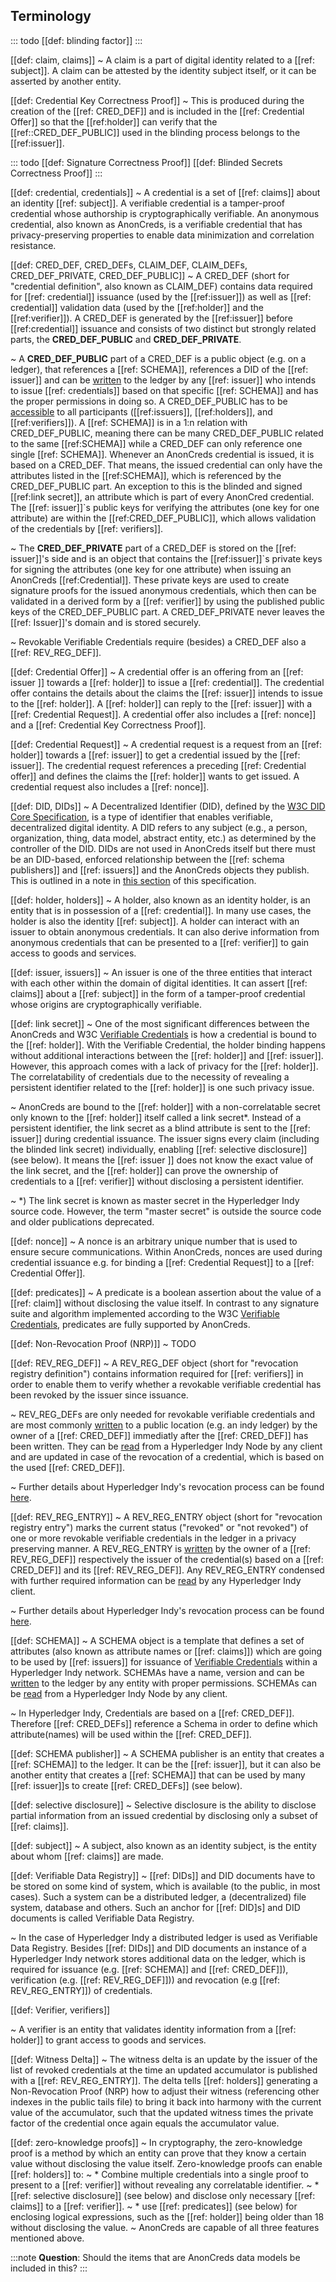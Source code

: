 ## Terminology

::: todo
[[def: blinding factor]]
:::

[[def: claim, claims]]
~ A claim is a part of digital identity related to a [[ref: subject]]. A claim can be attested by the identity subject itself, or it can be asserted by another entity. 

[[def: Credential Key Correctness Proof]]
~  This is produced during the creation of the [[ref: CRED_DEF]] and is included in the [[ref: Credential Offer]] so that the [[ref:holder]] can verify that the [[ref::CRED_DEF_PUBLIC]] used in the blinding process belongs to the [[ref:issuer]].

::: todo
[[def: Signature Correctness Proof]]
[[def: Blinded Secrets Correctness Proof]]
:::

[[def: credential, credentials]]
~ A credential is a set of [[ref: claims]] about an identity [[ref: subject]]. A verifiable credential is a tamper-proof credential whose authorship is cryptographically verifiable. An anonymous credential, also known as AnonCreds, is a verifiable credential that has privacy-preserving properties to enable data minimization and correlation resistance. 

[[def: CRED_DEF, CRED_DEFs, CLAIM_DEF, CLAIM_DEFs, CRED_DEF_PRIVATE, CRED_DEF_PUBLIC]]
~ A CRED_DEF (short for "credential definition", also known as CLAIM_DEF) contains data required for [[ref: credential]] issuance (used by the [[ref:issuer]]) as well as [[ref: credential]] validation data (used by the [[ref:holder]] and the [[ref:verifier]]). A CRED_DEF is generated by the [[ref:issuer]] before [[ref:credential]] issuance and consists of two distinct but strongly related parts, the **CRED_DEF_PUBLIC** and **CRED_DEF_PRIVATE**. 

~ A **CRED_DEF_PUBLIC** part of a CRED_DEF is a public object (e.g. on a ledger), that references a [[ref: SCHEMA]], references a DID of the [[ref: issuer]] and can be [written](https://hyperledger-indy.readthedocs.io/projects/node/en/latest/requests.html#claim-def) to the ledger by any [[ref: issuer]] who intends to issue [[ref: credentials]] based on that specific [[ref: SCHEMA]] and has the proper permissions in doing so. A CRED_DEF_PUBLIC has to be [accessible](https://hyperledger-indy.readthedocs.io/projects/node/en/latest/requests.html#get-claim-def) to all participants ([[ref:issuers]], [[ref:holders]], and [[ref:verifiers]]). A [[ref: SCHEMA]] is in a 1:n relation with CRED_DEF_PUBLIC, meaning there can be many CRED_DEF_PUBLIC related to the same [[ref:SCHEMA]] while a CRED_DEF can only reference one single [[ref: SCHEMA]]. Whenever an AnonCreds credential is issued, it is based on a CRED_DEF. That means, the issued credential can only have the attributes listed in the [[ref:SCHEMA]], which is referenced by the CRED_DEF_PUBLIC part. An exception to this is the blinded and signed [[ref:link secret]], an attribute which is part of every AnonCred credential. The [[ref: issuer]]`s public keys for verifying the attributes (one key for one attribute) are within the [[ref:CRED_DEF_PUBLIC]], which allows validation of the credentials by [[ref: verifiers]].

~ The **CRED_DEF_PRIVATE** part of a CRED_DEF is stored on the [[ref: issuer]]'s side and is an object that contains the [[ref:issuer]]`s private keys for signing the attributes (one key for one attribute) when issuing an AnonCreds [[ref:Credential]]. These private keys are used to create signature proofs for the issued anonymous credentials, which then can be validated in a derived form by a [[ref: verifier]] by using the published public keys of the CRED_DEF_PUBLIC part. A CRED_DEF_PRIVATE never leaves the [[ref: Issuer]]'s domain and is stored securely.

~ Revokable Verifiable Credentials require (besides) a CRED_DEF also a [[ref: REV_REG_DEF]].

[[def: Credential Offer]]
~ A credential offer is an offering from an [[ref: issuer ]] towards a [[ref: holder]] to issue a [[ref: credential]]. The credential offer contains the details about the claims the [[ref: issuer]] intends to issue to the [[ref: holder]]. A [[ref: holder]] can reply to the [[ref: issuer]] with a [[ref: Credential Request]]. A credential offer also includes a [[ref: nonce]] and a [[ref: Credential Key Correctness Proof]].

[[def: Credential Request]]
~ A credential request is a request from an [[ref: holder]] towards a [[ref: issuer]] to get a credential issued by the [[ref: issuer]]. The credential request references a preceding [[ref: Credential offer]] and defines the claims the [[ref: holder]] wants to get issued. A credential request also includes a [[ref: nonce]].

[[def: DID, DIDs]]
~ A Decentralized Identifier (DID), defined by the [W3C DID Core
Specification](https://w3c.github.io/did-core/), is a type of identifier that
enables verifiable, decentralized digital identity. A DID refers to any subject
(e.g., a person, organization, thing, data model, abstract entity, etc.) as
determined by the controller of the DID. DIDs are not used in AnonCreds itself
but there must be an DID-based, enforced relationship between the [[ref: schema
publishers]] and [[ref: issuers]] and the AnonCreds objects they publish. This
is outlined in a note in [this section](anoncreds-setup-data-flow) of this
specification.

[[def: holder, holders]]
~ A holder, also known as an identity holder, is an entity that is in possession of a [[ref: credential]]. In many use cases, the holder is also the identity [[ref: subject]]. A holder can interact with an issuer to obtain anonymous credentials. It can also derive information from anonymous credentials that can be presented to a [[ref: verifier]] to gain access to goods and services.

[[def: issuer, issuers]]
~ An issuer is one of the three entities that interact with each other within the domain of digital identities. It can assert [[ref: claims]] about a [[ref: subject]] in the form of a tamper-proof credential whose origins are cryptographically verifiable. 

[[def: link secret]]
~ One of the most significant differences between the AnonCreds and W3C [Verifiable Credentials](https://www.w3.org/TR/vc-data-model/) is how a credential is bound to the [[ref: holder]]. With the Verifiable Credential, the holder binding happens without additional interactions between the [[ref: holder]] and [[ref: issuer]]. However, this approach comes with a lack of privacy for the [[ref: holder]].
The correlatability of credentials due to the necessity of revealing a persistent identifier related to the [[ref: holder]] is one such privacy issue. 

~ AnonCreds are bound to the [[ref: holder]] with a non-correlatable secret only known to the [[ref: holder]] itself called a link secret*. Instead of a persistent identifier, the link secret as a blind attribute is sent to the  [[ref: issuer]] during credential issuance. The issuer signs every claim (including the blinded link secret) individually, enabling [[ref: selective disclosure]] (see below). It means the [[ref: issuer ]] does not know the exact value of the link secret, and the [[ref: holder]] can prove the ownership of credentials to a [[ref: verifier]] without disclosing a persistent identifier.

~ *) The link secret is known as master secret in the Hyperledger Indy source code. However, the term "master secret" is outside the source code and older publications deprecated.

[[def: nonce]]
~ A nonce is an arbitrary unique number that is used to ensure secure communications. Within AnonCreds, nonces are used during credential issuance e.g. for binding a [[ref: Credential Request]] to a [[ref: Credential Offer]].

[[def: predicates]]
~ A predicate is a boolean assertion about the value of a [[ref: claim]] without disclosing the value itself. In contrast to any signature suite and algorithm implemented according to the W3C [Verifiable Credentials](https://www.w3.org/TR/vc-data-model/), predicates are fully supported by AnonCreds.

[[def: Non-Revocation Proof (NRP)]]
~ TODO

[[def: REV_REG_DEF]]
~ A REV_REG_DEF object (short for "revocation registry definition") contains information required for [[ref: verifiers]] in order to enable them to verify whether a revokable verifiable credential has been revoked by the issuer since issuance.

~ REV_REG_DEFs are only needed for revokable verifiable credentials and are most commonly [written](https://hyperledger-indy.readthedocs.io/projects/node/en/latest/requests.html#claim-def) to a public location (e.g. an indy ledger) by the owner of a [[ref: CRED_DEF]] immediatly after the [[ref: CRED_DEF]] has been written. They can be [read](https://hyperledger-indy.readthedocs.io/projects/node/en/latest/requests.html#get-attrib) from a Hyperledger Indy Node by any client and are updated in case of the revocation of a credential, which is based on the used [[ref: CRED_DEF]].

~ Further details about Hyperledger Indy's revocation process can be found [here](https://hyperledger-indy.readthedocs.io/projects/hipe/en/latest/text/0011-cred-revocation/README.html).

[[def: REV_REG_ENTRY]]
~ A REV_REG_ENTRY object (short for "revocation registry entry") marks the current status ("revoked" or "not revoked") of one or more revokable verifiable credentials in the ledger in a privacy preserving manner. A REV_REG_ENTRY is [written](https://hyperledger-indy.readthedocs.io/projects/node/en/latest/requests.html#revoc-reg-entry) by the owner of a [[ref: REV_REG_DEF]] respectively the issuer of the credential(s) based on a [[ref: CRED_DEF]] and its [[ref: REV_REG_DEF]]. Any REV_REG_ENTRY condensed with further required information can be [read](https://hyperledger-indy.readthedocs.io/projects/node/en/latest/requests.html#get-revoc-reg-delta) by any Hyperledger Indy client.

~ Further details about Hyperledger Indy's revocation process can be found [here](https://hyperledger-indy.readthedocs.io/projects/hipe/en/latest/text/0011-cred-revocation/README.html).

[[def: SCHEMA]]
~ A SCHEMA object is a template that defines a set of attributes (also known as attribute names or [[ref: claims]]) which are going to be used by [[ref: issuers]] for issuance of [Verifiable Credentials](https://www.w3.org/TR/vc-data-model/) within a Hyperledger Indy network. SCHEMAs have a name, version and can be [written](https://hyperledger-indy.readthedocs.io/projects/node/en/latest/transactions.html#schema) to the ledger by any entity with proper permissions. SCHEMAs can be [read](https://hyperledger-indy.readthedocs.io/projects/node/en/latest/requests.html#get-schema) from a Hyperledger Indy Node by any client.

~ In Hyperledger Indy, Credentials are based on a [[ref: CRED_DEF]]. Therefore [[ref: CRED_DEFs]] reference a Schema in order to define which attribute(names) will be used within the [[ref: CRED_DEF]].

[[def: SCHEMA publisher]]
~ A SCHEMA publisher is an entity that creates a [[ref: SCHEMA]] to the ledger. It can be the [[ref: issuer]], but it can also be another entity that creates a [[ref: SCHEMA]] that can be used by many [[ref: issuer]]s to create [[ref: CRED_DEFs]] (see below).

[[def: selective disclosure]]
~ Selective disclosure is the ability to disclose partial information from an issued credential by disclosing only a subset of [[ref: claims]].

[[def: subject]]
~ A subject, also known as an identity subject, is the entity about whom [[ref: claims]] are made.  

[[def: Verifiable Data Registry]]
~ [[ref: DIDs]] and DID documents have to be stored on some kind of system, which is available (to the public, in most cases). Such a system can be a distributed ledger, a (decentralized) file system, database and others. Such an anchor for [[ref: DID]s] and DID documents is called Verifiable Data Registry. 

~ In the case of Hyperledger Indy a distributed ledger is used as Verifiable Data Registry. Besides [[ref: DIDs]] and DID documents an instance of a Hyperledger Indy network stores additional data on the ledger, which is required for issuance (e.g. [[ref: SCHEMA]] and [[ref: CRED_DEF]]), verification (e.g. [[ref: REV_REG_DEF]])) and revocation (e.g [[ref: REV_REG_ENTRY]]) of credentials.

[[def: Verifier, verifiers]]

~ A verifier is an entity that validates identity information from a [[ref: holder]] to grant access to goods and services.

[[def: Witness Delta]]
~ The witness delta is an update by the issuer of the list of revoked
credentials at the time an updated accumulator is published with a [[ref:
REV_REG_ENTRY]]. The delta tells [[ref: holders]] generating a Non-Revocation
Proof (NRP) how to adjust their witness (referencing other indexes in the public
tails file) to bring it back into harmony with the current value of the
accumulator, such that the updated witness times the private factor of the credential once again equals the accumulator value.

[[def: zero-knowledge proofs]]
~ In cryptography, the zero-knowledge proof is a method by which an entity can prove that they know a certain value without disclosing the value itself. Zero-knowledge proofs can enable [[ref: holders]] to:
~ * Combine multiple credentials into a single proof to present to a [[ref: verifier]] without revealing any correlatable identifier.
~ * [[ref: selective disclosure]] (see below) and disclose only necessary [[ref: claims]] to a [[ref: verifier]].
~ * use [[ref: predicates]] (see below) for enclosing logical expressions, such as the [[ref: holder]] being older than 18 without disclosing the value.
~ AnonCreds are capable of all three features mentioned above.


:::note
**Question**: Should the items that are AnonCreds data models be included in this?
:::
